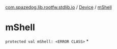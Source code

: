 [com.spazedog.lib.rootfw.stdlib.io](../index.md) / [Device](index.md) / [mShell](.)

# mShell

`protected val mShell: <ERROR CLASS>`
*
